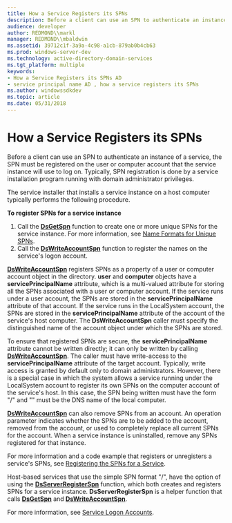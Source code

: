 ```yaml
---
title: How a Service Registers its SPNs
description: Before a client can use an SPN to authenticate an instance of a service, the SPN must be registered on the user or computer account that the service instance will use to log on.
audience: developer
author: REDMOND\\markl
manager: REDMOND\\mbaldwin
ms.assetid: 39712c1f-3a9a-4c98-a1cb-879ab0b4cb63
ms.prod: windows-server-dev
ms.technology: active-directory-domain-services
ms.tgt_platform: multiple
keywords:
- How a Service Registers its SPNs AD
- service principal name AD , how a service registers its SPNs
ms.author: windowssdkdev
ms.topic: article
ms.date: 05/31/2018
---
```


# How a Service Registers its SPNs

Before a client can use an SPN to authenticate an instance of a service, the SPN must be registered on the user or computer account that the service instance will use to log on. Typically, SPN registration is done by a service installation program running with domain administrator privileges.

The service installer that installs a service instance on a host computer typically performs the following procedure.

**To register SPNs for a service instance**

1.  Call the [**DsGetSpn**](/windows/desktop/api/Ntdsapi/nf-ntdsapi-dsgetspna) function to create one or more unique SPNs for the service instance. For more information, see [Name Formats for Unique SPNs](name-formats-for-unique-spns.md).
2.  Call the [**DsWriteAccountSpn**](/windows/desktop/api/Ntdsapi/nf-ntdsapi-dswriteaccountspna) function to register the names on the service's logon account.

[**DsWriteAccountSpn**](/windows/desktop/api/Ntdsapi/nf-ntdsapi-dswriteaccountspna) registers SPNs as a property of a user or computer account object in the directory. **user** and **computer** objects have a **servicePrincipalName** attribute, which is a multi-valued attribute for storing all the SPNs associated with a user or computer account. If the service runs under a user account, the SPNs are stored in the **servicePrincipalName** attribute of that account. If the service runs in the LocalSystem account, the SPNs are stored in the **servicePrincipalName** attribute of the account of the service's host computer. The **DsWriteAccountSpn** caller must specify the distinguished name of the account object under which the SPNs are stored.

To ensure that registered SPNs are secure, the **servicePrincipalName** attribute cannot be written directly; it can only be written by calling [**DsWriteAccountSpn**](/windows/desktop/api/Ntdsapi/nf-ntdsapi-dswriteaccountspna). The caller must have write-access to the **servicePrincipalName** attribute of the target account. Typically, write access is granted by default only to domain administrators. However, there is a special case in which the system allows a service running under the LocalSystem account to register its own SPNs on the computer account of the service's host. In this case, the SPN being written must have the form "<service class>/<host>" and "<host>" must be the DNS name of the local computer.

[**DsWriteAccountSpn**](/windows/desktop/api/Ntdsapi/nf-ntdsapi-dswriteaccountspna) can also remove SPNs from an account. An operation parameter indicates whether the SPNs are to be added to the account, removed from the account, or used to completely replace all current SPNs for the account. When a service instance is uninstalled, remove any SPNs registered for that instance.

For more information and a code example that registers or unregisters a service's SPNs, see [Registering the SPNs for a Service](registering-the-spns-for-a-service.md).

Host-based services that use the simple SPN format "<service class>/<host>", have the option of using the [**DsServerRegisterSpn**](/windows/desktop/api/Ntdsapi/nf-ntdsapi-dsserverregisterspna) function, which both creates and registers SPNs for a service instance. **DsServerRegisterSpn** is a helper function that calls [**DsGetSpn**](/windows/desktop/api/Ntdsapi/nf-ntdsapi-dsgetspna) and [**DsWriteAccountSpn**](/windows/desktop/api/Ntdsapi/nf-ntdsapi-dswriteaccountspna).

For more information, see [Service Logon Accounts](service-logon-accounts.md).

 

 




